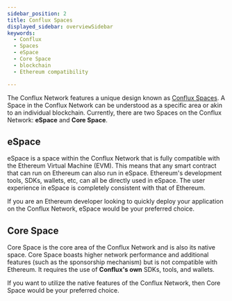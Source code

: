 ```yaml
---
sidebar_position: 2
title: Conflux Spaces
displayed_sidebar: overviewSidebar
keywords:
  - Conflux
  - Spaces
  - eSpace
  - Core Space
  - blockchain
  - Ethereum compatibility

---
```


The Conflux Network features a unique design known as [Conflux Spaces](/docs/general/conflux-basics/spaces). A Space in the Conflux Network can be understood as a specific area or akin to an individual blockchain. Currently, there are two Spaces on the Conflux Network: **eSpace** and **Core Space**.

## eSpace

eSpace is a space within the Conflux Network that is fully compatible with the Ethereum Virtual Machine (EVM). This means that any smart contract that can run on Ethereum can also run in eSpace. Ethereum's development tools, SDKs, wallets, etc, can all be directly used in eSpace. The user experience in eSpace is completely consistent with that of Ethereum.

If you are an Ethereum developer looking to quickly deploy your application on the Conflux Network, eSpace would be your preferred choice.

## Core Space

Core Space is the core area of the Conflux Network and is also its native space. Core Space boasts higher network performance and additional features (such as the sponsorship mechanism) but is not compatible with Ethereum. It requires the use of **Conflux's own** SDKs, tools, and wallets.

If you want to utilize the native features of the Conflux Network, then Core Space would be your preferred choice.
